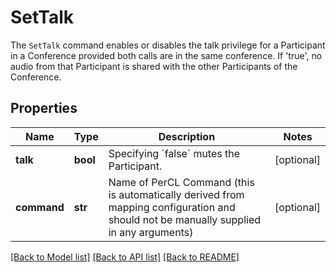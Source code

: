 # SetTalk

The `SetTalk` command enables or disables the talk privilege for a Participant in a Conference provided both calls are in the same conference. If 'true', no audio from that Participant is shared with the other Participants of the Conference.
## Properties
Name | Type | Description | Notes
------------ | ------------- | ------------- | -------------
**talk** | **bool** | Specifying &#x60;false&#x60; mutes the Participant. | [optional] 
**command** | **str** | Name of PerCL Command (this is automatically derived from mapping configuration and should not be manually supplied in any arguments) | [optional] 

[[Back to Model list]](../README.md#documentation-for-models) [[Back to API list]](../README.md#documentation-for-api-endpoints) [[Back to README]](../README.md)


